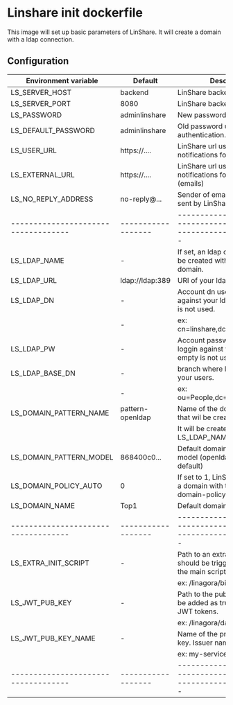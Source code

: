 Linshare init dockerfile
============================

This image will set up basic parameters of LinShare.
It will create a domain with a ldap connection.



Configuration
-------------

| Environment variable              | Default          | Description
|-----------------------------------|------------------|----------------------------------------------------------------------
| LS_SERVER_HOST                       | backend          | LinShare backend ip or name
| LS_SERVER_PORT                       | 8080             | LinShare backend port
| LS_PASSWORD                       | adminlinshare    | New password or root account.
| LS_DEFAULT_PASSWORD               | adminlinshare    | Old password used for first authentication.
| LS_USER_URL                       | https://....     | LinShare url used for email notifications for users
| LS_EXTERNAL_URL                   | https://....     | LinShare url used for email notifications for anonymous (emails)
| LS_NO_REPLY_ADDRESS               | no-reply@...     | Sender of email notifications sent by LinShare.
|-----------------------------------|------------------|----------------------------------------------------------------------
| LS_LDAP_NAME                      | -                | If set, an ldap connection will be created with the first top domain.
| LS_LDAP_URL                       | ldap://ldap:389  | URI of your ldap
| LS_LDAP_DN                        | -                | Account dn used to loggin against your ldap. Leave empty is not used.
|                                   | -                |   ex: cn=linshare,dc=linshare,dc=org
| LS_LDAP_PW                        | -                | Account password used to loggin against your ldap. Leave empty is not used.
| LS_LDAP_BASE_DN                   | -                | branch where LinShare will find your users.
|                                   | -                |   ex: ou=People,dc=linshare,dc=org
| LS_DOMAIN_PATTERN_NAME            | pattern-openldap | Name of the domain pattern that wil be created.
|                                   |                  | It will be created only if LS_LDAP_NAME is defined.
| LS_DOMAIN_PATTERN_MODEL           | 868400c0...      | Default domain pattern used as model (openldap model by default)
| LS_DOMAIN_POLICY_AUTO             | 0                | If set to 1, LinShare will create a domain with the flag --domain-policy-auto  
| LS_DOMAIN_NAME                    | Top1             | Default domain name.
|-----------------------------------|------------------|----------------------------------------------------------------------
| LS_EXTRA_INIT_SCRIPT              | -                | Path to an extra script that should be trigger at the end of the main script.
|                                   |                  |   ex: /linagora/bin/extra.sh
| LS_JWT_PUB_KEY                    | -                | Path to the public that should be added as trusted issuers for JWT tokens.
|                                   |                  |   ex: /linagora/data/public.pem
| LS_JWT_PUB_KEY_NAME               | -                | Name of the previous pubic key. Issuer name.
|                                   |                  |   ex: my-service
|-----------------------------------|------------------|----------------------------------------------------------------------

